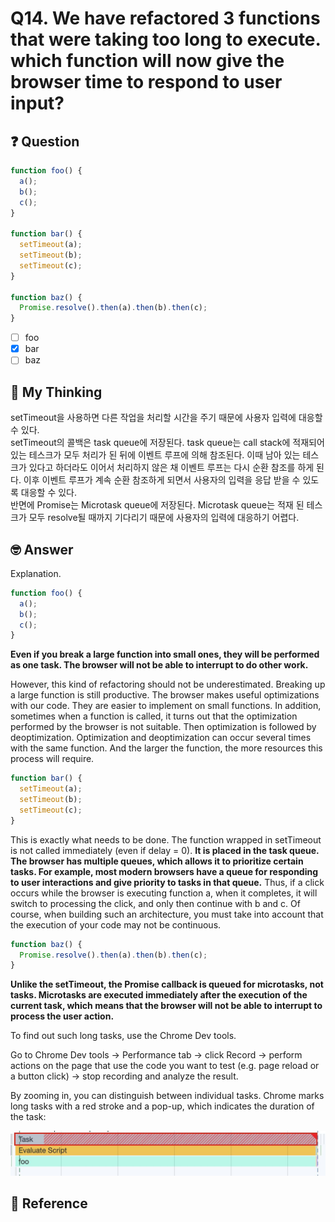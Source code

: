 # Q14. We have refactored 3 functions that were taking too long to execute. which function will now give the browser time to respond to user input?

## ❓ Question

```js
function foo() {
  a();
  b();
  c();
}

function bar() {
  setTimeout(a);
  setTimeout(b);
  setTimeout(c);
}

function baz() {
  Promise.resolve().then(a).then(b).then(c);
}
```

- [ ] foo
- [x] bar
- [ ] baz

## 🤔 My Thinking

setTimeout을 사용하면 다른 작업을 처리할 시간을 주기 때문에 사용자 입력에 대응할 수 있다. <br />
setTimeout의 콜백은 task queue에 저장된다. task queue는 call stack에 적재되어 있는 테스크가 모두 처리가 된 뒤에 이벤트 루프에 의해 참조된다. 이때
남아 있는 테스크가 있다고 하더라도 이어서 처리하지 않은 채 이벤트 루프는 다시 순환 참조를 하게 된다. 이후 이벤트 루프가 계속 순환 참조하게 되면서 사용자의 입력을 응답 받을 수 있도록 대응할 수 있다. <br />
반면에 Promise는 Microtask queue에 저장된다. Microtask queue는 적재 된 테스크가 모두 resolve될 때까지 기다리기 때문에 사용자의 입력에 대응하기 어렵다.

## 🤓 Answer

Explanation.

```js
function foo() {
  a();
  b();
  c();
}
```

**Even if you break a large function into small ones, they will be performed as one task. The browser will not be able to interrupt to do other work.**

However, this kind of refactoring should not be underestimated. Breaking up a large function is still productive. The browser makes useful optimizations with our code. They are easier to implement on small functions. In addition, sometimes when a function is called, it turns out that the optimization performed by the browser is not suitable. Then optimization is followed by deoptimization. Optimization and deoptimization can occur several times with the same function. And the larger the function, the more resources this process will require.

```js
function bar() {
  setTimeout(a);
  setTimeout(b);
  setTimeout(c);
}
```

This is exactly what needs to be done. The function wrapped in setTimeout is not called immediately (even if delay = 0). **It is placed in the task queue. The browser has multiple queues, which allows it to prioritize certain tasks. For example, most modern browsers have a queue for responding to user interactions and give priority to tasks in that queue.** Thus, if a click occurs while the browser is executing function a, when it completes, it will switch to processing the click, and only then continue with b and c. Of course, when building such an architecture, you must take into account that the execution of your code may not be continuous.

```js
function baz() {
  Promise.resolve().then(a).then(b).then(c);
}
```

**Unlike the setTimeout, the Promise callback is queued for microtasks, not tasks. Microtasks are executed immediately after the execution of the current task, which means that the browser will not be able to interrupt to process the user action.**

To find out such long tasks, use the Chrome Dev tools.

Go to Chrome Dev tools -> Performance tab -> click Record -> perform actions on the page that use the code you want to test (e.g. page reload or a button click) -> stop recording and analyze the result.

By zooming in, you can distinguish between individual tasks. Chrome marks long tasks with a red stroke and a pop-up, which indicates the duration of the task:

![long_task_example](./q14_task.JPG)

## 📄 Reference
